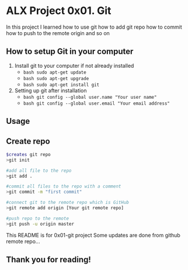# ALX Project 0x01. Git
In this project I learned how to use git how to add git repo how to commit how to push to the remote origin and so on

## How to setup Git in your computer
1. Install git to your computer if not already installed
	* ```bash sudo apt-get update ```
	* ```bash sudo apt-get upgrade```
	* ```bash sudo apt-get install git ```
2. Setting up git after installation
	* ```bash git config --global user.name "Your user name" ```
	* ```bash git config --global user.email "Your email address" ```

## Usage
## Create repo

```bash
$creates git repo
>git init

#add all file to the repo
>git add .

#commit all files to the repo with a comment
>git commit -m "first commit"

#connect git to the remote repo which is GitHub
>git remote add origin [Your git remote repo]

#push repo to the remote
>git push -u origin master


```
This README is for 0x01-git project
Some updates are done from github remote repo...

## Thank you for reading!
